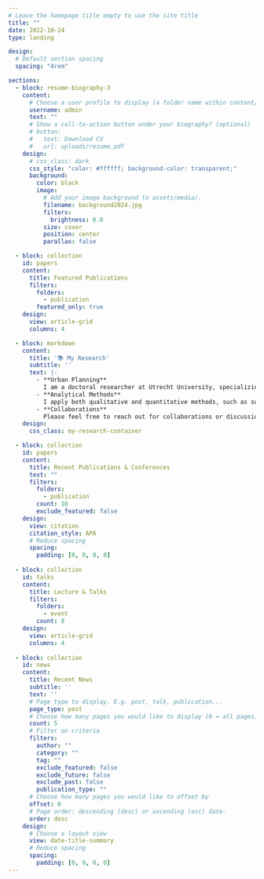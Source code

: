 ```yaml
---
# Leave the homepage title empty to use the site title
title: ""
date: 2022-10-24
type: landing

design:
  # Default section spacing
  spacing: "4rem"

sections:
  - block: resume-biography-3
    content:
      # Choose a user profile to display (a folder name within content/authors/)
      username: admin
      text: ""
      # Show a call-to-action button under your biography? (optional)
      # button:
      #   text: Download CV
      #   url: uploads/resume.pdf
    design:
      # css_class: dark
      css_style: "color: #ffffff; background-color: transparent;"
      background:
        color: black
        image:
          # Add your image background to assets/media/.
          filename: background2024.jpg
          filters:
            brightness: 0.0
          size: cover
          position: center
          parallax: false

  - block: collection
    id: papers
    content:
      title: Featured Publications
      filters:
        folders:
          - publication
        featured_only: true
    design:
      view: article-grid
      columns: 4

  - block: markdown
    content:
      title: '📚 My Research'
      subtitle: ''
      text: |-
        - **Urban Planning**  
          I am a doctoral researcher at Utrecht University, specializing in urban planning and social network analysis. My research focuses on understanding power dynamics and stakeholder collaboration in urban planning processes, with a strong emphasis on leveraging digital tools.
        - **Analytical Methods**  
          I apply both qualitative and quantitative methods, such as social network analysis and geospatial modeling, to explore how emerging technologies influence urban planning and public participation.
        - **Collaborations**  
          Please feel free to reach out for collaborations or discussions on planning, data analysis, or urban innovation! 😊
    design:
      css_class: my-research-container

  - block: collection
    id: papers
    content:
      title: Recent Publications & Conferences
      text: ""
      filters:
        folders:
          - publication
        count: 10
        exclude_featured: false
    design:
      view: citation
      citation_style: APA
      # Reduce spacing
      spacing:
        padding: [0, 0, 0, 0]
    
  - block: collection
    id: talks
    content:
      title: Lecture & Talks
      filters:
        folders:
          - event
        count: 8
    design:
      view: article-grid
      columns: 4
    
  - block: collection
    id: news
    content:
      title: Recent News
      subtitle: ''
      text: ''
      # Page type to display. E.g. post, talk, publication...
      page_type: post
      # Choose how many pages you would like to display (0 = all pages)
      count: 5
      # Filter on criteria
      filters:
        author: ""
        category: ""
        tag: ""
        exclude_featured: false
        exclude_future: false
        exclude_past: false
        publication_type: ""
      # Choose how many pages you would like to offset by
      offset: 0
      # Page order: descending (desc) or ascending (asc) date.
      order: desc
    design:
      # Choose a layout view
      view: date-title-summary
      # Reduce spacing
      spacing:
        padding: [0, 0, 0, 0]
---
```

